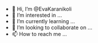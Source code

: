 - 👋 Hi, I’m @EvaKaranikoli
- 👀 I’m interested in ...
- 🌱 I’m currently learning ...
- 💞️ I’m looking to collaborate on ...
- 📫 How to reach me ...

<!---
EvaKaranikoli/EvaKaranikoli is a ✨ special ✨ repository because its `README.md` (this file) appears on your GitHub profile.
You can click the Preview link to take a look at your changes.
--->
